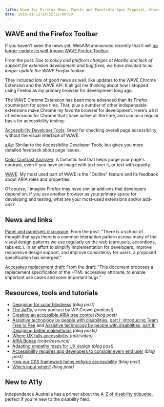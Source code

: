 ```yaml
---
title: Wave for Firefox News, Panels and Panelsets Spec Proposal, Where UX Fails Accessibility and More
date: 2015-11-11T24:52:21+00:00
---
```


## WAVE and the Firefox Toolbar

If you haven't seen the news yet, WebAIM announced recently that it will [no longer update its well-known WAVE Firefox Toolbar](http://webaim.org/blog/wave-updates/).

From the post: _Due to policy and platform changes at Mozilla and lack of support for extension development and bug fixes, we have decided to no longer update the WAVE Firefox toolbar._

They included lots of good news as well, like updates to the WAVE Chrome Extension and the WAVE API. It all got me thinking about how I stopped using Firefox as my primary browser for development long ago.

The WAVE Chrome Extension has been more advanced than its Firefox counterpart for some time. That, plus a number of other indispensable extensions make Chrome my favorite browser for development. Here's a list of extensions for Chrome that I have active all the time, and use on a regular basis for accessibility testing:

[Accessibility Developer Tools](https://chrome.google.com/webstore/detail/accessibility-developer-t/fpkknkljclfencbdbgkenhalefipecmb): Great for checking overall page accessibility, without the visual interface of WAVE.

[aXe](https://chrome.google.com/webstore/detail/axe/lhdoppojpmngadmnindnejefpokejbdd): Similar to the Accessibility Developer Tools, but gives you more detailed feedback about page issues.

[Color Contrast Analyzer](https://chrome.google.com/webstore/detail/color-contrast-analyzer/dagdlcijhfbmgkjokkjicnnfimlebcll): A fantastic tool that helps judge your page's contrast, even if you have an image with text over it, or text with opacity.

[WAVE](https://chrome.google.com/webstore/detail/wave-evaluation-tool/jbbplnpkjmmeebjpijfedlgcdilocofh): My most used part of WAVE is the "Outline" feature and its feedback about ARIA roles and properties.

Of course, I imagine Firefox may have similar add-ons that developers depend on. If you use another browser as your primary space for developing and testing, what are your most-used extensions and/or add-ons?

## News and links

[Panel and panelsets discussion](https://discourse.wicg.io/t/panels-and-panelsets/1184): From the post: "There is a school of thought that says there is a common interaction pattern across many of the visual design patterns we use regularly on the web (carousels, accordions, tabs etc.). In an effort to simplify implementation for developers, improve responsive design support, and improve consistency for users, a proposed specification has emerged."

[Accesskey replacement draft](http://chaals.github.io/accesskey/index.src.html): From the draft: "This document proposes a replacement specification of the HTML accesskey attribute, to enable important use cases and solve important bugs."

## Resources, tools and tutorials

* [Designing for color blindness](http://blog.elokenz.com/startup-life/designing-landingpages-for-color-blind-people) _(blog post)_
* [The #a11y](http://www.thewpcrowd.com/accessibility-podcast/), a new podcast by WP Crowd _(podcast)_
* [Creating an accessible ARIA tree control](http://www.ssbbartgroup.com/blog/creating-an-accessible-aria-tree-control/) _(blog post)_
* [Assistive technology by people with disabilities, part I: Introducing Team Free to Pee](https://modelviewculture.com/pieces/assistive-technology-by-people-with-disabilities-part-i-introducing-team-free-to-pee) and [Assistive technology by people with disabilities, part II: Designing better makeathons](https://modelviewculture.com/pieces/assistive-technology-by-people-with-disabilities-part-ii-designing-better-makeathons) _(blog posts)_
* [Where UX fails accessibility](https://www.youtube.com/watch?v=NrD5MlYcAZ8&) _(talk/video)_
* [ARIA Bones](http://ariabones.com) _(code/resource)_
* [Adapting empathy maps for UX design](https://boagworld.com/usability/adapting-empathy-maps-for-ux-design/) _(blog post)_
* [Accessibility requires app developers to consider every end user](http://arc.applause.com/2015/11/02/mobile-accessibility-end-user/) _(blog post)_
* [How our CSS framework helps enforce accessibility](http://www.ebaytechblog.com/2015/11/04/how-our-css-framework-helps-enforce-accessibility/) _(blog post)_
* [Which input when?](http://morgancarter.com.au/design-solutions/which-input-when/) _(blog post)_

## New to A11y

Independence Australia has a primer about the [A-Z of disability etiquette](https://www.independenceaustralia.com/a-z), perfect if you're new to the disability field.